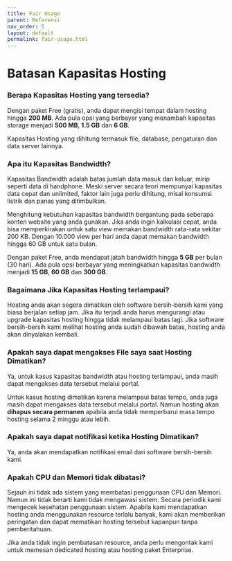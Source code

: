 ```yaml
---
title: Fair Usage
parent: Referensi
nav_order: 5
layout: default
permalink: fair-usage.html
---
```


# Batasan Kapasitas Hosting

### Berapa Kapasitas Hosting yang tersedia?

Dengan paket Free (gratis), anda dapat mengisi tempat dalam hosting hingga **200 MB**. Ada pula opsi yang berbayar yang menambah kapasitas storage menjadi **500 MB**, **1.5 GB** dan **6 GB**.

Kapasitas Hosting yang dihitung termasuk file, database, pengaturan dan data server lainnya.

### Apa itu Kapasitas Bandwidth?

Kapasitas Bandwidth adalah batas jumlah data masuk dan keluar, mirip seperti data di handphone. Meski server secara teori mempunyai kapasitas data cepat dan unlimited, faktor lain juga perlu dihitung, misal konsumsi listrik dan panas yang ditimbulkan.

Menghitung kebutuhan kapasitas bandwidth bergantung pada seberapa konten website yang anda gunakan. Jika anda ingin kalkulasi cepat, anda bisa memperkirakan untuk satu view memakan bandwidth rata-rata sekitar 200 KB. Dengan 10.000 view per hari anda dapat memakan bandwidth hingga 60 GB untuk satu bulan.

Dengan paket Free, anda mendapat jatah bandwidth hingga **5 GB** per bulan (30 hari). Ada pula opsi berbayar yang meningkatkan kapasitas bandwidth menjadi **15 GB**, **60 GB** dan **300 GB**.

### Bagaimana Jika Kapasitas Hosting terlampaui?

Hosting anda akan segera dimatikan oleh software bersih-bersih kami yang biasa berjalan setiap jam. Jika itu terjadi anda harus mengurangi atau upgrade kapasitas hosting hingga tidak melampaui batas lagi. Jika software bersih-bersih kami melihat hosting anda sudah dibawah batas, hosting anda akan dinyalakan kembali.

### Apakah saya dapat mengakses File saya saat Hosting Dimatikan?

Ya, untuk kasus kapasitas bandwidth atau hosting terlampaui, anda masih dapat mengakses data tersebut melalui portal.

Untuk kasus hosting dimatikan karena melampaui batas tempo, anda juga masih dapat mengakses data tersebut melalui portal. Namun hosting akan **dihapus secara permanen** apabila anda tidak memperbarui masa tempo hosting selama 2 minggu atau lebih.

### Apakah saya dapat notifikasi ketika Hosting Dimatikan?

Ya, anda akan mendapatkan notifikasi email dari software bersih-bersih kami.

### Apakah CPU dan Memori tidak dibatasi?

Sejauh ini tidak ada sistem yang membatasi penggunaan CPU dan Memori. Namun ini tidak berarti kami tidak mengawasi sistem. Secara periodik kami mengecek kesehatan penggunaan sistem. Apabila kami mendapatkan hosting anda menggunakan resource terlalu banyak, kami akan memberikan peringatan dan dapat mematikan hosting tersebut kapanpun tanpa pemberitahuan.

Jika anda tidak ingin pembatasan resource, anda perlu mengontak kami untuk memesan dedicated hosting atau hosting paket Enterprise.

